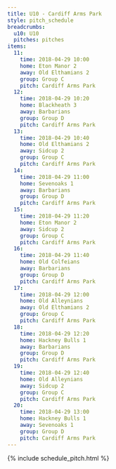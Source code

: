 ```yaml
---
title: U10 - Cardiff Arms Park
style: pitch_schedule
breadcrumbs:
  u10: U10
  pitches: pitches
items:
  11:
    time: 2018-04-29 10:00
    home: Eton Manor 2
    away: Old Elthamians 2
    group: Group C
    pitch: Cardiff Arms Park
  12:
    time: 2018-04-29 10:20
    home: Blackheath 3
    away: Barbarians
    group: Group D
    pitch: Cardiff Arms Park
  13:
    time: 2018-04-29 10:40
    home: Old Elthamians 2
    away: Sidcup 2
    group: Group C
    pitch: Cardiff Arms Park
  14:
    time: 2018-04-29 11:00
    home: Sevenoaks 1
    away: Barbarians
    group: Group D
    pitch: Cardiff Arms Park
  15:
    time: 2018-04-29 11:20
    home: Eton Manor 2
    away: Sidcup 2
    group: Group C
    pitch: Cardiff Arms Park
  16:
    time: 2018-04-29 11:40
    home: Old Colfeians
    away: Barbarians
    group: Group D
    pitch: Cardiff Arms Park
  17:
    time: 2018-04-29 12:00
    home: Old Alleynians
    away: Old Elthamians 2
    group: Group C
    pitch: Cardiff Arms Park
  18:
    time: 2018-04-29 12:20
    home: Hackney Bulls 1
    away: Barbarians
    group: Group D
    pitch: Cardiff Arms Park
  19:
    time: 2018-04-29 12:40
    home: Old Alleynians
    away: Sidcup 2
    group: Group C
    pitch: Cardiff Arms Park
  20:
    time: 2018-04-29 13:00
    home: Hackney Bulls 1
    away: Sevenoaks 1
    group: Group D
    pitch: Cardiff Arms Park
---
```


{% include schedule_pitch.html %}
